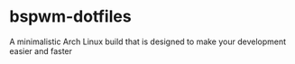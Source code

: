# bspwm-dotfiles
A minimalistic Arch Linux build that is designed to make your development easier and faster
